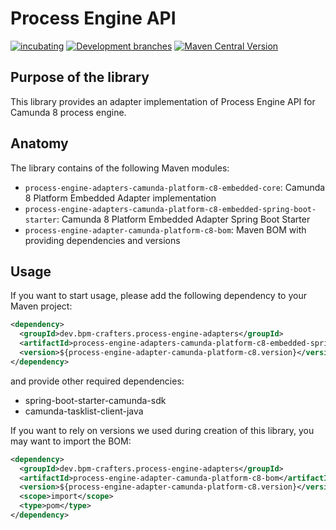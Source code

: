 # Process Engine API


[![incubating](https://img.shields.io/badge/lifecycle-INCUBATING-orange.svg)](https://github.com/holisticon#open-source-lifecycle)
[![Development branches](https://github.com/bpm-crafters/process-engine-adapters-camunda-8/actions/workflows/development.yml/badge.svg)](https://github.com/bpm-crafters/process-engine-adapters-coamunda-8/actions/workflows/development.yml)
[![Maven Central Version](https://img.shields.io/maven-central/v/dev.bpm-crafters.process-engine-adapters/process-engine-adapter-camunda-platform-c8-bom)](https://maven-badges.herokuapp.com/maven-central/dev.bpm-crafters.process-engine-adapters/process-engine-adapter-camunda-platform-c8-bom)


## Purpose of the library

This library provides an adapter implementation of Process Engine API for Camunda 8 process engine.

## Anatomy

The library contains of the following Maven modules:

- `process-engine-adapters-camunda-platform-c8-embedded-core`: Camunda 8 Platform Embedded Adapter implementation
- `process-engine-adapters-camunda-platform-c8-embedded-spring-boot-starter`: Camunda 8 Platform Embedded Adapter Spring Boot Starter
- `process-engine-adapter-camunda-platform-c8-bom`: Maven BOM with providing dependencies and versions

## Usage

If you want to start usage, please add the following dependency to your Maven project:

```xml
<dependency>
  <groupId>dev.bpm-crafters.process-engine-adapters</groupId>
  <artifactId>process-engine-adapters-camunda-platform-c8-embedded-spring-boot-starter</artifactId>
  <version>${process-engine-adapter-camunda-platform-c8.version}</version>
</dependency>
```

and provide other required dependencies:

- spring-boot-starter-camunda-sdk
- camunda-tasklist-client-java

If you want to rely on versions we used during creation of this library, you may want to import the BOM:

```xml
<dependency>
  <groupId>dev.bpm-crafters.process-engine-adapters</groupId>
  <artifactId>process-engine-adapter-camunda-platform-c8-bom</artifactId>
  <version>${process-engine-adapter-camunda-platform-c8.version}</version>
  <scope>import</scope>
  <type>pom</type>
</dependency>
```



